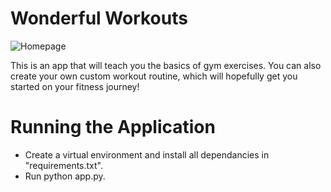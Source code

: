 # Wonderful Workouts
![Homepage](https://github.com/user-attachments/assets/bbbf3908-b6bc-4a0b-8266-de1f74e5122d)

This is an app that will teach you the basics of gym exercises. You can also create your own custom workout routine, which will hopefully get you started on your fitness journey!

# Running the Application
- Create a virtual environment and install all dependancies in "requirements.txt".
- Run python app.py. 
